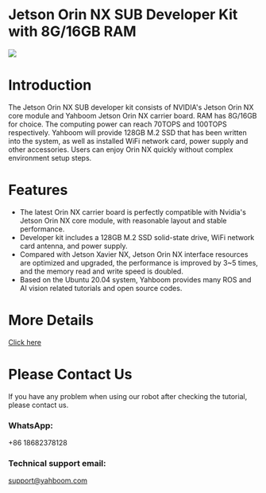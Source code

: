 # Jetson Orin NX SUB Developer Kit with 8G/16GB RAM
![]([https://github.com/YahboomTechnology/Jetson_Orin_NX/blob/main/NVIDIA_JETSON_NX.jpg])
# Introduction
The Jetson Orin NX SUB developer kit consists of NVIDIA's Jetson Orin NX core module and Yahboom Jetson Orin NX carrier board. RAM has 8G/16GB for choice. The computing power can reach 70TOPS and 100TOPS respectively. Yahboom will provide 128GB M.2 SSD that has been written into the system, as well as installed WiFi network card, power supply and other accessories. Users can enjoy Orin NX quickly without complex environment setup steps.
# Features
* The latest Orin NX carrier board is perfectly compatible with Nvidia's Jetson Orin NX core module, with reasonable layout and stable performance.
* Developer kit includes a 128GB M.2 SSD solid-state drive, WiFi network card antenna, and power supply.
* Compared with Jetson Xavier NX, Jetson Orin NX interface resources are optimized and upgraded, the performance is improved by 3~5 times, and the memory read and write speed is doubled.
* Based on the Ubuntu 20.04 system, Yahboom provides many ROS and AI vision related tutorials and open source codes.

# More Details
[Click here](https://category.yahboom.net/products/jetson-orin-nx)

# Please Contact Us
If you have any problem when using our robot after checking the tutorial, please contact us.

### WhatsApp:
+86 18682378128

### Technical support email: 
support@yahboom.com
